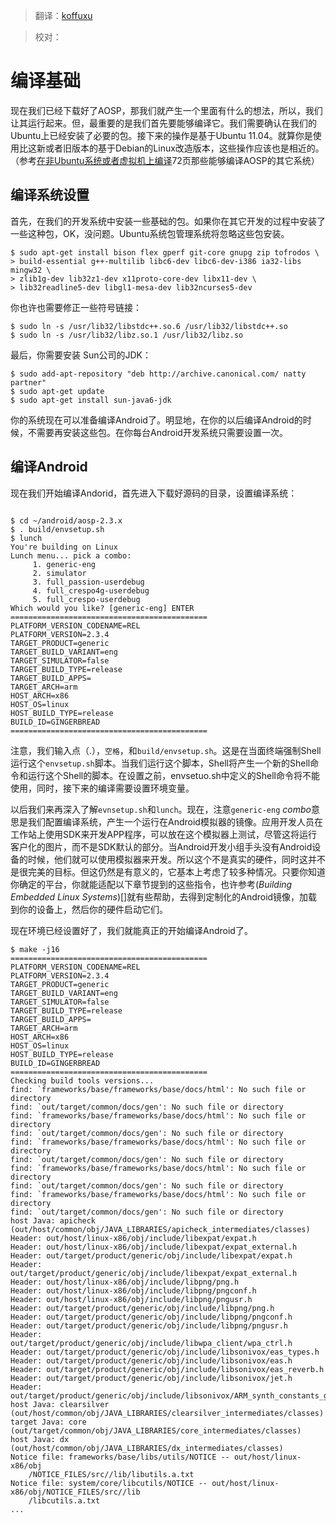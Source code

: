 > 翻译：[koffuxu](https://github.com/koffuxu)

> 校对：

# 编译基础
现在我们已经下载好了AOSP，那我们就产生一个里面有什么的想法，所以，我们让其运行起来。但，最重要的是我们首先要能够编译它。我们需要确认在我们的Ubuntu上已经安装了必要的包。接下来的操作是基于Ubuntu 11.04。就算你是使用比这新或者旧版本的基于Debian的Linux改造版本，这些操作应该也是相近的。（参考[在非Ubuntu系统或者虚拟机上编译]()72页那些能够编译AOSP的其它系统）

## 编译系统设置

首先，在我们的开发系统中安装一些基础的包。如果你在其它开发的过程中安装了一些这种包，OK，没问题。Ubuntu系统包管理系统将忽略这些包安装。

```
$ sudo apt-get install bison flex gperf git-core gnupg zip tofrodos \ 
> build-essential g++-multilib libc6-dev libc6-dev-i386 ia32-libs mingw32 \ 
> zlib1g-dev lib32z1-dev x11proto-core-dev libx11-dev \ 
> lib32readline5-dev libgl1-mesa-dev lib32ncurses5-dev

```

你也许也需要修正一些符号链接：

```
$ sudo ln -s /usr/lib32/libstdc++.so.6 /usr/lib32/libstdc++.so
$ sudo ln -s /usr/lib32/libz.so.1 /usr/lib32/libz.so
```

最后，你需要安装 Sun公司的JDK：

```
$ sudo add-apt-repository "deb http://archive.canonical.com/ natty partner"
$ sudo apt-get update
$ sudo apt-get install sun-java6-jdk
```

你的系统现在可以准备编译Android了。明显地，在你的以后编译Android的时候，不需要再安装这些包。在你每台Android开发系统只需要设置一次。

## 编译Android

现在我们开始编译Andorid，首先进入下载好源码的目录，设置编译系统：


```

$ cd ~/android/aosp-2.3.x
$ . build/envsetup.sh
$ lunch
You're building on Linux
Lunch menu... pick a combo:
     1. generic-eng
     2. simulator
     3. full_passion-userdebug
     4. full_crespo4g-userdebug
     5. full_crespo-userdebug
Which would you like? [generic-eng] ENTER
============================================
PLATFORM_VERSION_CODENAME=REL
PLATFORM_VERSION=2.3.4
TARGET_PRODUCT=generic
TARGET_BUILD_VARIANT=eng
TARGET_SIMULATOR=false
TARGET_BUILD_TYPE=release
TARGET_BUILD_APPS=
TARGET_ARCH=arm
HOST_ARCH=x86
HOST_OS=linux
HOST_BUILD_TYPE=release
BUILD_ID=GINGERBREAD
============================================

```

注意，我们输入点（.），`空格`，和`build/envsetup.sh`。这是在当面终端强制Shell运行这个`envsetup.sh`脚本。当我们运行这个脚本，Shell将产生一个新的Shell命令和运行这个Shell的脚本。在设置之前，envsetuo.sh中定义的Shell命令将不能使用，同时，接下来的编译需要设置环境变量。

以后我们来再深入了解`evnsetup.sh`和`lunch`。现在，注意`generic-eng` *combo*意思是我们配置编译系统，产生一个运行在Android模拟器的镜像。应用开发人员在工作站上使用SDK来开发APP程序，可以放在这个模拟器上测试，尽管这将运行客户化的图片，而不是SDK默认的部分。当Android开发小组手头没有Android设备的时候，他们就可以使用模拟器来开发。所以这个不是真实的硬件，同时这并不是很完美的目标。但这仍然是有意义的，它基本上考虑了较多种情况。只要你知道你确定的平台，你就能适配以下章节提到的这些指令，也许参考(*Building Embedded Linux Systems*)[]就有些帮助，去得到定制化的Android镜像，加载到你的设备上，然后你的硬件启动它们。

现在环境已经设置好了，我们就能真正的开始编译Android了。

```
$ make -j16
============================================
PLATFORM_VERSION_CODENAME=REL
PLATFORM_VERSION=2.3.4
TARGET_PRODUCT=generic
TARGET_BUILD_VARIANT=eng
TARGET_SIMULATOR=false
TARGET_BUILD_TYPE=release
TARGET_BUILD_APPS=
TARGET_ARCH=arm
HOST_ARCH=x86
HOST_OS=linux
HOST_BUILD_TYPE=release
BUILD_ID=GINGERBREAD
============================================
Checking build tools versions...
find: `frameworks/base/frameworks/base/docs/html': No such file or directory
find: `out/target/common/docs/gen': No such file or directory
find: `frameworks/base/frameworks/base/docs/html': No such file or directory
find: `out/target/common/docs/gen': No such file or directory
find: `frameworks/base/frameworks/base/docs/html': No such file or directory
find: `out/target/common/docs/gen': No such file or directory
find: `frameworks/base/frameworks/base/docs/html': No such file or directory
find: `out/target/common/docs/gen': No such file or directory
find: `frameworks/base/frameworks/base/docs/html': No such file or directory
find: `out/target/common/docs/gen': No such file or directory
host Java: apicheck (out/host/common/obj/JAVA_LIBRARIES/apicheck_intermediates/classes)
Header: out/host/linux-x86/obj/include/libexpat/expat.h
Header: out/host/linux-x86/obj/include/libexpat/expat_external.h
Header: out/target/product/generic/obj/include/libexpat/expat.h
Header: out/target/product/generic/obj/include/libexpat/expat_external.h
Header: out/host/linux-x86/obj/include/libpng/png.h
Header: out/host/linux-x86/obj/include/libpng/pngconf.h
Header: out/host/linux-x86/obj/include/libpng/pngusr.h
Header: out/target/product/generic/obj/include/libpng/png.h
Header: out/target/product/generic/obj/include/libpng/pngconf.h
Header: out/target/product/generic/obj/include/libpng/pngusr.h
Header: out/target/product/generic/obj/include/libwpa_client/wpa_ctrl.h
Header: out/target/product/generic/obj/include/libsonivox/eas_types.h
Header: out/target/product/generic/obj/include/libsonivox/eas.h
Header: out/target/product/generic/obj/include/libsonivox/eas_reverb.h
Header: out/target/product/generic/obj/include/libsonivox/jet.h
Header: out/target/product/generic/obj/include/libsonivox/ARM_synth_constants_gnu.inc
host Java: clearsilver (out/host/common/obj/JAVA_LIBRARIES/clearsilver_intermediates/classes)
target Java: core (out/target/common/obj/JAVA_LIBRARIES/core_intermediates/classes)
host Java: dx (out/host/common/obj/JAVA_LIBRARIES/dx_intermediates/classes)
Notice file: frameworks/base/libs/utils/NOTICE -- out/host/linux-x86/obj
    /NOTICE_FILES/src//lib/libutils.a.txt
Notice file: system/core/libcutils/NOTICE -- out/host/linux-x86/obj/NOTICE_FILES/src//lib
    /libcutils.a.txt
...
```


